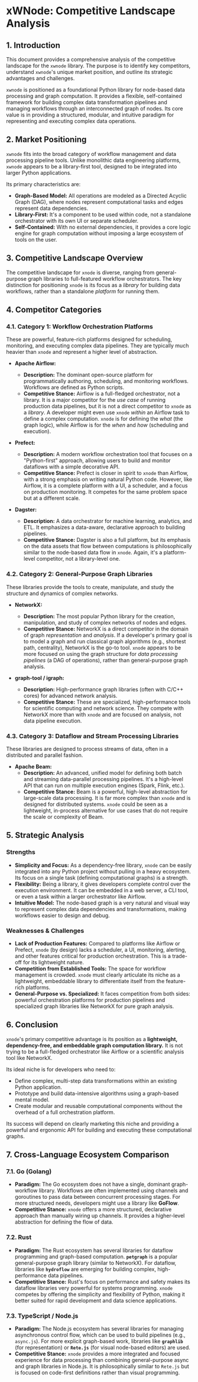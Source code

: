 # xWNode: Competitive Landscape Analysis

## 1. Introduction

This document provides a comprehensive analysis of the competitive landscape for the `xwnode` library. The purpose is to identify key competitors, understand `xwnode`'s unique market position, and outline its strategic advantages and challenges.

`xwnode` is positioned as a foundational Python library for node-based data processing and graph computation. It provides a flexible, self-contained framework for building complex data transformation pipelines and managing workflows through an interconnected graph of nodes. Its core value is in providing a structured, modular, and intuitive paradigm for representing and executing complex data operations.

## 2. Market Positioning

`xwnode` fits into the broad category of workflow management and data processing pipeline tools. Unlike monolithic data engineering platforms, `xwnode` appears to be a library-first tool, designed to be integrated into larger Python applications.

Its primary characteristics are:
-   **Graph-Based Model:** All operations are modeled as a Directed Acyclic Graph (DAG), where nodes represent computational tasks and edges represent data dependencies.
-   **Library-First:** It's a component to be used within code, not a standalone orchestrator with its own UI or separate scheduler.
-   **Self-Contained:** With no external dependencies, it provides a core logic engine for graph computation without imposing a large ecosystem of tools on the user.

## 3. Competitive Landscape Overview

The competitive landscape for `xnode` is diverse, ranging from general-purpose graph libraries to full-featured workflow orchestrators. The key distinction for positioning `xnode` is its focus as a *library* for building data workflows, rather than a standalone *platform* for running them.

## 4. Competitor Categories

### 4.1. Category 1: Workflow Orchestration Platforms

These are powerful, feature-rich platforms designed for scheduling, monitoring, and executing complex data pipelines. They are typically much heavier than `xnode` and represent a higher level of abstraction.

-   **Apache Airflow:**
    -   **Description:** The dominant open-source platform for programmatically authoring, scheduling, and monitoring workflows. Workflows are defined as Python scripts.
    -   **Competitive Stance:** Airflow is a full-fledged orchestrator, not a library. It is a major competitor for the *use case* of running production data pipelines, but it is not a direct competitor to `xnode` as a *library*. A developer might even use `xnode` *within* an Airflow task to define a complex computation. `xnode` is for defining the *what* (the graph logic), while Airflow is for the *when* and *how* (scheduling and execution).

-   **Prefect:**
    -   **Description:** A modern workflow orchestration tool that focuses on a "Python-first" approach, allowing users to build and monitor dataflows with a simple decorative API.
    -   **Competitive Stance:** Prefect is closer in spirit to `xnode` than Airflow, with a strong emphasis on writing natural Python code. However, like Airflow, it is a complete platform with a UI, a scheduler, and a focus on production monitoring. It competes for the same problem space but at a different scale.

-   **Dagster:**
    -   **Description:** A data orchestrator for machine learning, analytics, and ETL. It emphasizes a data-aware, declarative approach to building pipelines.
    -   **Competitive Stance:** Dagster is also a full platform, but its emphasis on the data assets that flow between computations is philosophically similar to the node-based data flow in `xnode`. Again, it's a platform-level competitor, not a library-level one.

### 4.2. Category 2: General-Purpose Graph Libraries

These libraries provide the tools to create, manipulate, and study the structure and dynamics of complex networks.

-   **NetworkX:**
    -   **Description:** The most popular Python library for the creation, manipulation, and study of complex networks of nodes and edges.
    -   **Competitive Stance:** NetworkX is a direct competitor in the domain of graph *representation* and *analysis*. If a developer's primary goal is to model a graph and run classical graph algorithms (e.g., shortest path, centrality), NetworkX is the go-to tool. `xnode` appears to be more focused on using the graph structure for *data processing pipelines* (a DAG of operations), rather than general-purpose graph analysis.

-   **graph-tool / igraph:**
    -   **Description:** High-performance graph libraries (often with C/C++ cores) for advanced network analysis.
    -   **Competitive Stance:** These are specialized, high-performance tools for scientific computing and network science. They compete with NetworkX more than with `xnode` and are focused on analysis, not data pipeline execution.

### 4.3. Category 3: Dataflow and Stream Processing Libraries

These libraries are designed to process streams of data, often in a distributed and parallel fashion.

-   **Apache Beam:**
    -   **Description:** An advanced, unified model for defining both batch and streaming data-parallel processing pipelines. It's a high-level API that can run on multiple execution engines (Spark, Flink, etc.).
    -   **Competitive Stance:** Beam is a powerful, high-level abstraction for large-scale data processing. It is far more complex than `xnode` and is designed for distributed systems. `xnode` could be seen as a lightweight, in-process alternative for use cases that do not require the scale or complexity of Beam.

## 5. Strategic Analysis

### Strengths

-   **Simplicity and Focus:** As a dependency-free library, `xnode` can be easily integrated into any Python project without pulling in a heavy ecosystem. Its focus on a single task (defining computational graphs) is a strength.
-   **Flexibility:** Being a library, it gives developers complete control over the execution environment. It can be embedded in a web server, a CLI tool, or even a task within a larger orchestrator like Airflow.
-   **Intuitive Model:** The node-based graph is a very natural and visual way to represent complex data dependencies and transformations, making workflows easier to design and debug.

### Weaknesses & Challenges

-   **Lack of Production Features:** Compared to platforms like Airflow or Prefect, `xnode` (by design) lacks a scheduler, a UI, monitoring, alerting, and other features critical for production orchestration. This is a trade-off for its lightweight nature.
-   **Competition from Established Tools:** The space for workflow management is crowded. `xnode` must clearly articulate its niche as a lightweight, embeddable library to differentiate itself from the feature-rich platforms.
-   **General-Purpose vs. Specialized:** It faces competition from both sides: powerful orchestration platforms for production pipelines and specialized graph libraries like NetworkX for pure graph analysis.

## 6. Conclusion

`xnode`'s primary competitive advantage is its position as a **lightweight, dependency-free, and embeddable graph computation library.** It is not trying to be a full-fledged orchestrator like Airflow or a scientific analysis tool like NetworkX.

Its ideal niche is for developers who need to:
-   Define complex, multi-step data transformations within an existing Python application.
-   Prototype and build data-intensive algorithms using a graph-based mental model.
-   Create modular and reusable computational components without the overhead of a full orchestration platform.

Its success will depend on clearly marketing this niche and providing a powerful and ergonomic API for building and executing these computational graphs.

## 7. Cross-Language Ecosystem Comparison

### 7.1. Go (Golang)

-   **Paradigm:** The Go ecosystem does not have a single, dominant graph-workflow library. Workflows are often implemented using channels and goroutines to pass data between concurrent processing stages. For more structured needs, developers might use a library like **GoFlow**.
-   **Competitive Stance:** `xnode` offers a more structured, declarative approach than manually wiring up channels. It provides a higher-level abstraction for defining the flow of data.

### 7.2. Rust

-   **Paradigm:** The Rust ecosystem has several libraries for dataflow programming and graph-based computation. **`petgraph`** is a popular general-purpose graph library (similar to NetworkX). For dataflow, libraries like **`hydroflow`** are emerging for building complex, high-performance data pipelines.
-   **Competitive Stance:** Rust's focus on performance and safety makes its dataflow libraries very powerful for systems programming. `xnode` competes by offering the simplicity and flexibility of Python, making it better suited for rapid development and data science applications.

### 7.3. TypeScript / Node.js

-   **Paradigm:** The Node.js ecosystem has several libraries for managing asynchronous control flow, which can be used to build pipelines (e.g., `async.js`). For more explicit graph-based work, libraries like **`graphlib`** (for representation) or **`Rete.js`** (for visual node-based editors) are used.
-   **Competitive Stance:** `xnode` provides a more integrated and focused experience for data processing than combining general-purpose async and graph libraries in Node.js. It is philosophically similar to `Rete.js` but is focused on code-first definitions rather than visual programming.
